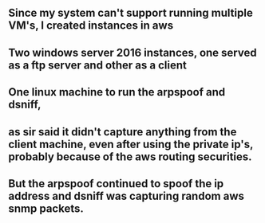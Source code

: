 ## Since my system can't support running multiple VM's, I created instances in aws

## Two windows server 2016 instances, one served as a ftp server and other as a client

## One linux machine to run the arpspoof and dsniff, 
##     as sir said it didn't capture anything from the client machine, even after using the private ip's, probably because of the aws routing securities.

## But the arpspoof continued to spoof the ip address and dsniff was capturing random aws snmp packets.
